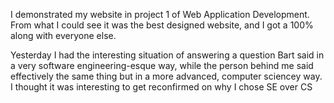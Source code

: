I demonstrated my website in project 1 of Web Application Development. From what I could see it was the best designed website, and I got a 100% along with everyone else.

Yesterday I had the interesting situation of answering a question Bart said in a very software engineering-esque way, while the person behind me said effectively the same thing but in a more advanced, computer sciencey way. I thought it was interesting to get reconfirmed on why I chose SE over CS

